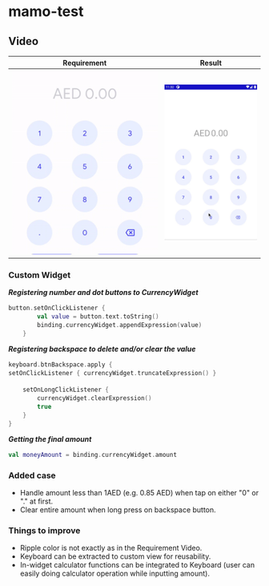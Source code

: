 # mamo-test

## Video
|Requirement|Result|
|---|---
|![Requirement video](requirement_video.gif)|![Result](result_video.gif)|


### Custom Widget
***Registering number and dot buttons to CurrencyWidget***
```kotlin
button.setOnClickListener {
        val value = button.text.toString()
        binding.currencyWidget.appendExpression(value)
    }
```

***Registering backspace to delete and/or clear the value***
```kotlin
keyboard.btnBackspace.apply {
setOnClickListener { currencyWidget.truncateExpression() }

    setOnLongClickListener {
        currencyWidget.clearExpression()
        true
    }
}
```

***Getting the final amount***
```kotlin
val moneyAmount = binding.currencyWidget.amount
```

### Added case
* Handle amount less than 1AED (e.g. 0.85 AED) when tap on either "0" or "." at first.
* Clear entire amount when long press on backspace button.

### Things to improve
* Ripple color is not exactly as in the Requirement Video.
* Keyboard can be extracted to custom view for reusability. 
* In-widget calculator functions can be integrated to Keyboard (user can easily doing calculator operation while inputting amount).




